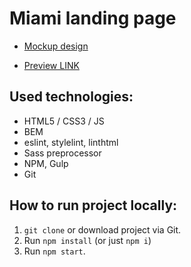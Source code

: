 # Miami landing page
- [Mockup design](https://www.figma.com/file/nHz8bflIwJaWP3P99vKTH5/miami_home_new?node-id=0%3A2)

- [Preview LINK](https://coroboX.github.io/layout_miami/)

## Used technologies:

- HTML5 / CSS3 / JS
- BEM
- eslint, stylelint, linthtml
- Sass preprocessor
- NPM, Gulp
- Git


## How to run project locally:
1. `git clone` or download project via Git.
2. Run `npm install` (or just `npm i`)
3. Run `npm start`.

